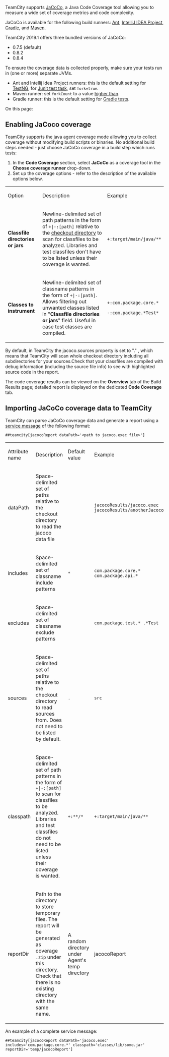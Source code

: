 [//]: # (title: JaCoCo)
[//]: # (auxiliary-id: JaCoCo)
TeamCity supports [JaCoCo](http://www.eclemma.org/jacoco), a Java Code Coverage tool allowing you to measure a wide set of coverage metrics and code complexity.

JaCoCo is available for the following build runners: [Ant](ant.md), [IntelliJ IDEA Project](intellij-idea-project.md), [Gradle](gradle.md), and [Maven](maven.md).

TeamCity 2019.1 offers three bundled versions of JaCoCo:
* 0.7.5 (default)
* 0.8.2
* 0.8.4

<note>

To ensure the coverage data is collected properly, make sure your tests run in (one or more) separate JVMs.
* Ant and Intellij Idea Project runners: this is the default setting for [TestNG](http://testng.org/doc/ant.html), for [Junit test task](http://ant.apache.org/manual/Tasks/junit.html), set `fork=true`.
* Maven runner: set `forkCount` to a value [higher than](http://maven.apache.org/surefire/maven-surefire-plugin/examples/fork-options-and-parallel-execution.html).
* Gradle runner: this is the default setting for [Gradle tests](https://gradle.org/docs/current/dsl/org.gradle.api.tasks.testing.Test.html).

</note>

On this page:

<tag-list of="chapter" mode="tree" depth="3"/>

## Enabling JaCoco coverage

TeamCity supports the java agent coverage mode allowing you to collect coverage without modifying build scripts or binaries. No additional build steps needed \- just choose JaCoCo coverage in a build step which runs tests:

1. In the __Code Coverage__ section, select __JaCoCo__ as a coverage tool in the __Choose coverage runner__ drop\-down.
2. Set up the coverage options \- refer to the description of the available options below.

<table><tr>

<td>


Option

</td>

<td>

Description


</td>

<td>


Example

</td></tr><tr>

<td>


__Classfile directories or jars__

</td>

<td>


Newline\-delimited set of path patterns in the form of `+|-:[path]` relative to the [checkout directory](build-checkout-directory.md) to scan for classfiles to be analyzed. Libraries and test classfiles don't have to be listed unless their coverage is wanted.

<include src="branch-filter.md" include-id="OR-syntax-tip"/>

</td>

<td>


`+:target/main/java/**`

</td></tr><tr>

<td>


__Classes to instrument__

</td>

<td>


Newline\-delimited set of classname patterns in the form of `+|-:[path]`. Allows filtering out unwanted classes listed in "__Classfile directories or jars__" field. Useful in case test classes are compiled.

</td>

<td>


`+:com.package.core.*`

`-:com.package.*Test*`

</td></tr></table>

<tip>

By default, in TeamCity the jacoco.sources property is set to "." , which means that TeamCity will scan whole checkout directory including all subdirectories for your sources.Check that your classfiles are compiled with debug information (including the source file info) to see with highlighted source code in the report.

</tip>

The code coverage results can be viewed on the __Overview__ tab of the Build Results page; detailed report is displayed on the dedicated __Code Coverage__ tab.

## Importing JaCoCo coverage data to TeamCity

TeamCity can parse JaCoCo coverage data and generate a report using a [service message](build-script-interaction-with-teamcity.md#Service+Messages) of the following format:


```Plain Text
##teamcity[jacocoReport dataPath='<path to jacoco.exec file>']

```

<table><tr>

<td>

Attribute name


</td>

<td>


Description

</td>

<td>


Default value

</td>

<td>


Example

</td></tr><tr>

<td>

dataPath


</td>

<td>


Space\-delimited set of paths relative to the checkout directory to read the jacoco data file

</td>

<td>


</td>

<td>


`jacocoResults/jacoco.exec jacocoResults/anotherJacocoRun.exec`

</td></tr><tr>

<td>

includes

</td>

<td>


Space\-delimited set of classname include patterns

</td>

<td>

`*`


</td>

<td>

`com.package.core.* com.package.api.*`


</td></tr><tr>

<td>

excludes


</td>

<td>

Space\-delimited set of classname exclude patterns


</td>

<td>

 


</td>

<td>

`com.package.test.* .*Test`

</td></tr><tr>

<td>

sources


</td>

<td>

Space\-delimited set of paths relative to the checkout directory to read sources from. Does not need to be listed by default.


</td>

<td>

`.`


</td>

<td>

`src`


</td></tr><tr>

<td>

classpath


</td>

<td>

Space\-delimited set of path patterns in the form of `+|-:[path]` to scan for classfiles to be analyzed. Libraries and test classfiles do not need to be listed unless their coverage is wanted.


</td>

<td>

`+:**/*`


</td>

<td>

`+:target/main/java/**`


</td></tr><tr>

<td>

reportDir


</td>

<td>

Path to the directory to store temporary files. The report will be generated as coverage `.zip` under this directory. Check that there is no existing directory with the same name.


</td>

<td>

A random directory under Agent's temp directory


</td>

<td>

jacocoReport


</td></tr></table>

An example of a complete service message:


```Plain Text
##teamcity[jacocoReport dataPath='jacoco.exec' includes='com.package.core.*' classpath='classes/lib/some.jar' reportDir='temp/jacocoReport']

```
